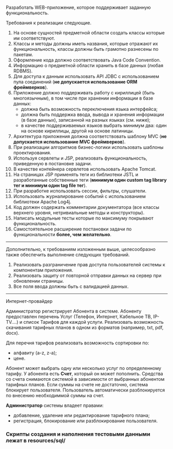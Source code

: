 Разработать WEB-приложение, которое поддерживает заданную функциональность.

Требования к реализации следующие.
1. На основе сущностей предметной области создать классы которые им соответствуют.
2. Классы и методы должны иметь названия, которые отражают их функциональность, классы должны быть грамотно разнесены по пакетам.
3. Оформление кода должно соответствовать Java Code Convention.
4. Информацию о предметной области хранить в базе данных (любая RDBMS).
5. Для доступа к данным использовать API JDBC с использованием пула соединений (**не допускается использование ORM фреймверков**).
6. Приложение должно поддерживать работу с кириллицей (быть многоязычным), в том числе при хранении информации в базе данных:
   * должна быть возможность переключения языка интерфейса;
   * должна быть поддержка ввода, вывода и хранения информации (в базе данных), записанной на разных языках (см. ниже);
   * в качестве поддерживаемых языков выбрать минимум два: один на основе кириллицы, другой на основе латиницы.
7. Архитектура приложения должна соответствовать шаблону MVC (**не допускается использование MVC фреймверков**).
8. При реализации алгоритмов бизнес-логики использовать шаблоны проектирования.
9. Используя сервлеты и JSP, реализовать функциональность, приведенную в постановке задачи.
10.	В качестве контейнера сервлетов использовать Apache Tomcat.
11.	На страницах JSP применять теги из библиотеки JSTL и разработанные собственные теги (**минимум один custom tag library тег и минимум один tag file тег**).
12.	При разработке использовать сессии, фильтры, слушатели.
13.	Использовать журналирование событий с использованием библиотеки Apache Log4j.
14.	Код должен содержать комментарии документатора (все классы верхнего уровня, нетривиальные методы и конструкторы).
15.	Написать модульные тесты которые по максимуму покрывают функциональность.
16.	Самостоятельное расширение постановки задачи по функциональности **более, чем желательно**.
________________________________________
Дополнительно, к требованиям изложенным выше, целесообразно также обеспечить выполнение следующих требований.
1.	Реализовать разграничение прав доступа пользователей системы к компонентам приложения.
2.	Реализовать защиту от повторной отправки данных на сервер при обновлении страницы.
3.	Все поля ввода должны быть с валидацией данных.
________________________________________
Интернет-провайдер

Администратор регистрирует Абонента в системе. Абоненту предоставлен перечень Услуг (Телефон, Интернет, Кабельное ТВ, IP-TV....) и список Тарифов для каждой услуги. Реализовать возможность скачивания тарифных планов в одном из форматов (например, txt, pdf, docx).

Для перечня тарифов реализовать возможность сортировки по:
- алфавиту (a-z, z-a);
- цене.

Абонент может выбрать одну или несколько услуг по определенному тарифу. У абонента есть **Счет**, который он может пополнить. Средства со счета снимаются системой в зависимости от выбранных абонентом тарифных планов. Если суммы на счете не достаточно, система блокирует пользователя. Пользователь автоматически разблокируется по внесению необходиммой суммы на счет.

**Администратор** системы владеет правами:
- добавление, удаление или редактирование тарифного плана;
- регистрация, блокирование или разблокирование пользователя.

### Скрипты создания и наполнения тестовыми данными лежат в **resources/sql/**
